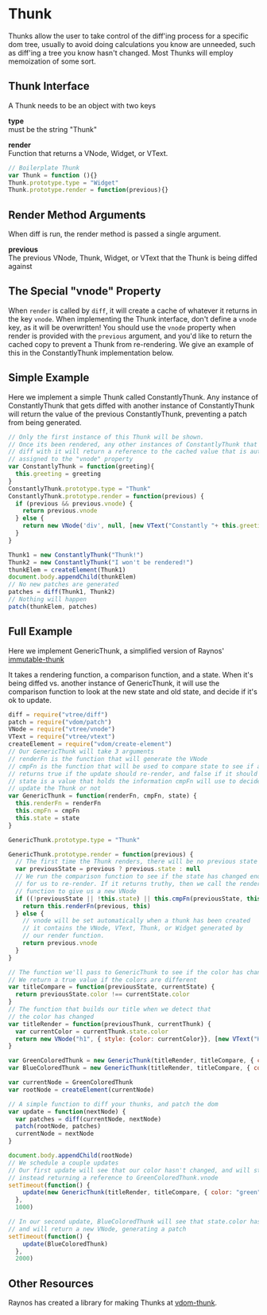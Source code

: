 # Thunk
Thunks allow the user to take control of the diff'ing process for a specific dom tree, usually to avoid doing calculations you know are unneeded, such as diff'ing a tree you know hasn't changed. Most Thunks will employ memoization of some sort.

## Thunk Interface
A Thunk needs to be an object with two keys

**type**   
must be the string "Thunk"

**render**   
Function that returns a VNode, Widget, or VText.

```javascript
// Boilerplate Thunk
var Thunk = function (){}
Thunk.prototype.type = "Widget"
Thunk.prototype.render = function(previous){}
```

## Render Method Arguments
When diff is run, the render method is passed a single argument.

**previous**  
The previous VNode, Thunk, Widget, or VText that the Thunk is being diffed against

## The Special "vnode" Property
When `render` is called by `diff`, it will create a cache of whatever it returns in the key `vnode`. When implementing the Thunk interface, don't define a `vnode` key, as it will be overwritten! You should use the `vnode` property when render is provided with the `previous` argument, and you'd like to return the cached copy to prevent a Thunk from re-rendering. We give an example of this in the ConstantlyThunk implementation below.

## Simple Example
Here we implement a simple Thunk called ConstantlyThunk. Any instance of ConstantlyThunk that gets diffed with another instance of ConstantlyThunk will return the value of the previous ConstantlyThunk, preventing a patch from being generated.

```javascript
// Only the first instance of this Thunk will be shown. 
// Once its been rendered, any other instances of ConstantlyThunk that
// diff with it will return a reference to the cached value that is automatically
// assigned to the "vnode" property
var ConstantlyThunk = function(greeting){
  this.greeting = greeting
}
ConstantlyThunk.prototype.type = "Thunk"
ConstantlyThunk.prototype.render = function(previous) {
  if (previous && previous.vnode) {
    return previous.vnode
  } else {
    return new VNode('div', null, [new VText("Constantly "+ this.greeting)])
  }
}

Thunk1 = new ConstantlyThunk("Thunk!")
Thunk2 = new ConstantlyThunk("I won't be rendered!")
thunkElem = createElement(Thunk1)
document.body.appendChild(thunkElem)
// No new patches are generated
patches = diff(Thunk1, Thunk2)
// Nothing will happen
patch(thunkElem, patches)

```

## Full Example
Here we implement GenericThunk, a simplified version of Raynos' [immutable-thunk](https://github.com/Raynos/vdom-thunk/blob/master/immutable-thunk.js)

It takes a rendering function, a comparison function, and a state. When it's being diffed vs. another instance of GenericThunk, it will use the comparison function to look at the new state and old state, and decide if it's ok to update.

```javascript
diff = require("vtree/diff")
patch = require("vdom/patch")
VNode = require("vtree/vnode")
VText = require("vtree/vtext")
createElement = require("vdom/create-element")
// Our GenericThunk will take 3 arguments
// renderFn is the function that will generate the VNode
// cmpFn is the function that will be used to compare state to see if an update is necessary.
// returns true if the update should re-render, and false if it should use the previous render
// state is a value that holds the information cmpFn will use to decide whether we should
// update the Thunk or not
var GenericThunk = function(renderFn, cmpFn, state) {
  this.renderFn = renderFn
  this.cmpFn = cmpFn
  this.state = state
}

GenericThunk.prototype.type = "Thunk"

GenericThunk.prototype.render = function(previous) {
  // The first time the Thunk renders, there will be no previous state
  var previousState = previous ? previous.state : null
  // We run the comparison function to see if the state has changed enough
  // for us to re-render. If it returns truthy, then we call the render
  // function to give us a new VNode
  if ((!previousState || !this.state) || this.cmpFn(previousState, this.state)) {
    return this.renderFn(previous, this)
  } else {
    // vnode will be set automatically when a thunk has been created
    // it contains the VNode, VText, Thunk, or Widget generated by
    // our render function.
    return previous.vnode
  }
}

// The function we'll pass to GenericThunk to see if the color has changed
// We return a true value if the colors are different
var titleCompare = function(previousState, currentState) {
  return previousState.color !== currentState.color
}
// The function that builds our title when we detect that
// the color has changed
var titleRender = function(previousThunk, currentThunk) {
  var currentColor = currentThunk.state.color
  return new VNode("h1", { style: {color: currentColor}}, [new VText("Hello, I'm a title colored " + currentColor)])
}

var GreenColoredThunk = new GenericThunk(titleRender, titleCompare, { color: "green"})
var BlueColoredThunk = new GenericThunk(titleRender, titleCompare, { color: "blue"})

var currentNode = GreenColoredThunk
var rootNode = createElement(currentNode)

// A simple function to diff your thunks, and patch the dom
var update = function(nextNode) {
  var patches = diff(currentNode, nextNode)
  patch(rootNode, patches)
  currentNode = nextNode
}

document.body.appendChild(rootNode)
// We schedule a couple updates
// Our first update will see that our color hasn't changed, and will stop comparing at that point,
// instead returning a reference to GreenColoredThunk.vnode
setTimeout(function() {
    update(new GenericThunk(titleRender, titleCompare, { color: "green" }))
  },
  1000)

// In our second update, BlueColoredThunk will see that state.color has changed,
// and will return a new VNode, generating a patch
setTimeout(function() {
    update(BlueColoredThunk)
  },
  2000)

```

## Other Resources
Raynos has created a library for making Thunks at [vdom-thunk](https://github.com/Raynos/vdom-thunk).
